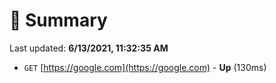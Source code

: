 # 📖 Summary
Last updated: **6/13/2021, 11:32:35 AM**

- `GET` [https://google.com](https://google.com) - **Up** (130ms)
